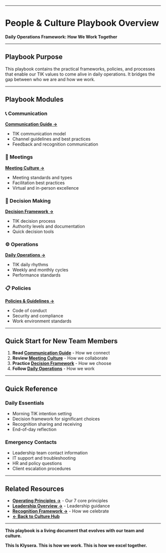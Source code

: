 
---

# People & Culture Playbook Overview

**Daily Operations Framework: How We Work Together**

---

## Playbook Purpose

This playbook contains the practical frameworks, policies, and processes that enable our TIK values to come alive in daily operations. It bridges the gap between who we are and how we work.

---

## Playbook Modules

### 📞 Communication
**[Communication Guide →](docs/Klysera/Playbook/Communication-Guide.md)**
- TIK communication model
- Channel guidelines and best practices
- Feedback and recognition communication

### 🤝 Meetings
**[Meeting Culture →](docs/Klysera/Playbook/Meeting-Culture.md)**
- Meeting standards and types
- Facilitation best practices
- Virtual and in-person excellence

### 🎯 Decision Making
**[Decision Framework →](docs/Klysera/Playbook/Decision-Framework.md)**
- TIK decision process
- Authority levels and documentation
- Quick decision tools

### ⚙️ Operations
**[Daily Operations →](docs/Klysera/Playbook/Daily-Operations.md)**
- TIK daily rhythms
- Weekly and monthly cycles
- Performance standards

### 📋 Policies
**[Policies & Guidelines →](docs/Klysera/Playbook/Policies-Guidelines.md)**
- Code of conduct
- Security and compliance
- Work environment standards

---

## Quick Start for New Team Members

1. **Read [Communication Guide](docs/Klysera/Playbook/Communication-Guide.md)** - How we connect
2. **Review [Meeting Culture](docs/Klysera/Playbook/Meeting-Culture.md)** - How we collaborate
3. **Practice [Decision Framework](docs/Klysera/Playbook/Decision-Framework.md)** - How we choose
4. **Follow [Daily Operations](docs/Klysera/Playbook/Daily-Operations.md)** - How we work

---

## Quick Reference

### Daily Essentials
- Morning TIK intention setting
- Decision framework for significant choices
- Recognition sharing and receiving
- End-of-day reflection

### Emergency Contacts
- Leadership team contact information
- IT support and troubleshooting
- HR and policy questions
- Client escalation procedures

---

## Related Resources

- **[Operating Principles →](/../Operating-Principles/Overview.md)** - Our 7 core principles
- **[Leadership Overview →](/Leadership/Overview.md)** - Leadership guidance
- **[Recognition Framework →](/Recognition-Rituals/Recognition-Framework.md)** - How we celebrate
- **[← Back to Culture Hub](docs/Klysera/Culture-Hub.md)**

---

**This playbook is a living document that evolves with our team and culture.**

**This Is Klysera. This is how we work. This is how we excel together.**